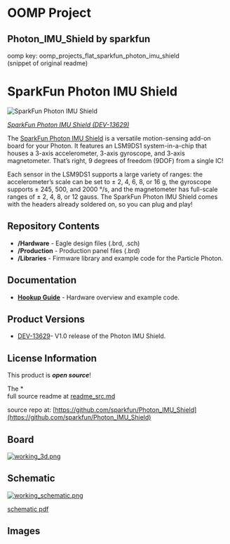 # OOMP Project  
## Photon_IMU_Shield  by sparkfun  
  
oomp key: oomp_projects_flat_sparkfun_photon_imu_shield  
(snippet of original readme)  
  
SparkFun Photon IMU Shield  
========================================  
  
![SparkFun Photon IMU Shield](https://cdn.sparkfun.com//assets/parts/1/1/0/1/6/13629-01a.jpg)  
  
[*SparkFun Photon IMU Shield (DEV-13629)*](https://www.sparkfun.com/products/13629)  
  
The [SparkFun Photon IMU Shield](https://www.sparkfun.com/products/13629) is a versatile motion-sensing add-on board for your Photon. It features an LSM9DS1 system-in-a-chip that houses a 3-axis accelerometer, 3-axis gyroscope, and 3-axis magnetometer. That’s right, 9 degrees of freedom (9DOF) from a single IC!  
  
Each sensor in the LSM9DS1 supports a large variety of ranges: the accelerometer’s scale can be set to ± 2, 4, 6, 8, or 16 g, the gyroscope supports ± 245, 500, and 2000 °/s, and the magnetometer has full-scale ranges of ± 2, 4, 8, or 12 gauss. The SparkFun Photon IMU Shield comes with the headers already soldered on, so you can plug and play!  
  
Repository Contents  
-------------------  
  
* **/Hardware** - Eagle design files (.brd, .sch)  
* **/Production** - Production panel files (.brd)  
* **/Libraries** - Firmware library and example code for the Particle Photon.  
  
Documentation  
--------------  
* **[Hookup Guide](https://learn.sparkfun.com/tutorials/photon-imu-shield-hookup-guide)** - Hardware overview and example code.  
  
Product Versions  
----------------  
* [DEV-13629](https://www.sparkfun.com/products/13629)- V1.0 release of the Photon IMU Shield.  
  
License Information  
-------------------  
This product is _**open source**_!   
  
The *  
  full source readme at [readme_src.md](readme_src.md)  
  
source repo at: [https://github.com/sparkfun/Photon_IMU_Shield](https://github.com/sparkfun/Photon_IMU_Shield)  
## Board  
  
[![working_3d.png](working_3d_600.png)](working_3d.png)  
## Schematic  
  
[![working_schematic.png](working_schematic_600.png)](working_schematic.png)  
  
[schematic pdf](working_schematic.pdf)  
## Images  

